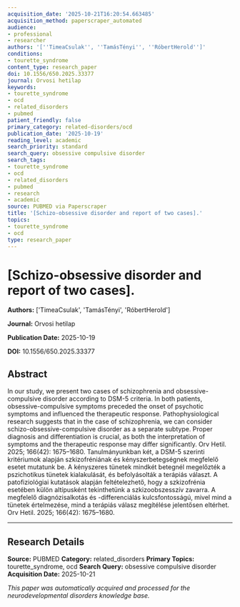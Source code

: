 ```yaml
---
acquisition_date: '2025-10-21T16:20:54.663485'
acquisition_method: paperscraper_automated
audience:
- professional
- researcher
authors: '[''TimeaCsulak'', ''TamásTényi'', ''RóbertHerold'']'
conditions:
- tourette_syndrome
content_type: research_paper
doi: 10.1556/650.2025.33377
journal: Orvosi hetilap
keywords:
- tourette_syndrome
- ocd
- related_disorders
- pubmed
patient_friendly: false
primary_category: related-disorders/ocd
publication_date: '2025-10-19'
reading_level: academic
search_priority: standard
search_query: obsessive compulsive disorder
search_tags:
- tourette_syndrome
- ocd
- related_disorders
- pubmed
- research
- academic
source: PUBMED via Paperscraper
title: '[Schizo-obsessive disorder and report of two cases].'
topics:
- tourette_syndrome
- ocd
type: research_paper
---
```


# [Schizo-obsessive disorder and report of two cases].

**Authors:** ['TimeaCsulak', 'TamásTényi', 'RóbertHerold']

**Journal:** Orvosi hetilap

**Publication Date:** 2025-10-19

**DOI:** 10.1556/650.2025.33377

## Abstract

In our study, we present two cases of schizophrenia and obsessive-compulsive disorder according to DSM-5 criteria. In both patients, obsessive-compulsive symptoms preceded the onset of psychotic symptoms and influenced the therapeutic response. Pathophysiological research suggests that in the case of schizophrenia, we can consider schizo-obsessive-compulsive disorder as a separate subtype. Proper diagnosis and differentiation is crucial, as both the interpretation of symptoms and the therapeutic response may differ significantly. Orv Hetil. 2025; 166(42): 1675–1680. Tanulmányunkban két, a DSM-5 szerinti kritériumok alapján szkizofréniának és kényszerbetegségnek megfelelő esetet mutatunk be. A kényszeres tünetek mindkét betegnél megelőzték a pszichotikus tünetek kialakulását, és befolyásolták a terápiás választ. A patofiziológiai kutatások alapján feltételezhető, hogy a szkizofrénia esetében külön altípusként tekinthetünk a szkizoobszesszív zavarra. A megfelelő diagnózisalkotás és -differenciálás kulcsfontosságú, mivel mind a tünetek értelmezése, mind a terápiás válasz megítélése jelentősen eltérhet. Orv Hetil. 2025; 166(42): 1675–1680.

---

## Research Details

**Source:** PUBMED
**Category:** related_disorders
**Primary Topics:** tourette_syndrome, ocd
**Search Query:** obsessive compulsive disorder
**Acquisition Date:** 2025-10-21

*This paper was automatically acquired and processed for the neurodevelopmental disorders knowledge base.*
